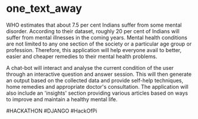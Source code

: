# one_text_away

WHO estimates that about 7.5 per cent Indians suffer from some mental disorder.
According to their dataset, roughly 20 per cent of Indians will suffer from mental illnesses in the coming years.
Mental health conditions are not limited to any one section of the society or a particular age group or profession. 
Therefore, this application will help everyone avail to better, easier and cheaper remedies to their mental health problems.

A chat-bot will interact and analyse the current condition of the user through an interactive question and answer session. 
This will then generate an output based on the collected data and provide self-help techniques, home remedies and appropriate doctor's consultation.
The application will also include an 'insights' section providing various articles based on ways to improve and maintain a healthy mental life.



#HACKATHON #DJANGO #HackOfPi
